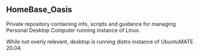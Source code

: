 ## HomeBase_Oasis ##

Private repository containing info, scripts and guidance for managing Personal Desktop Computer running instance of Linux.

While not overly relevant, desktop is running distro instance of UbuntuMATE 20.04.
